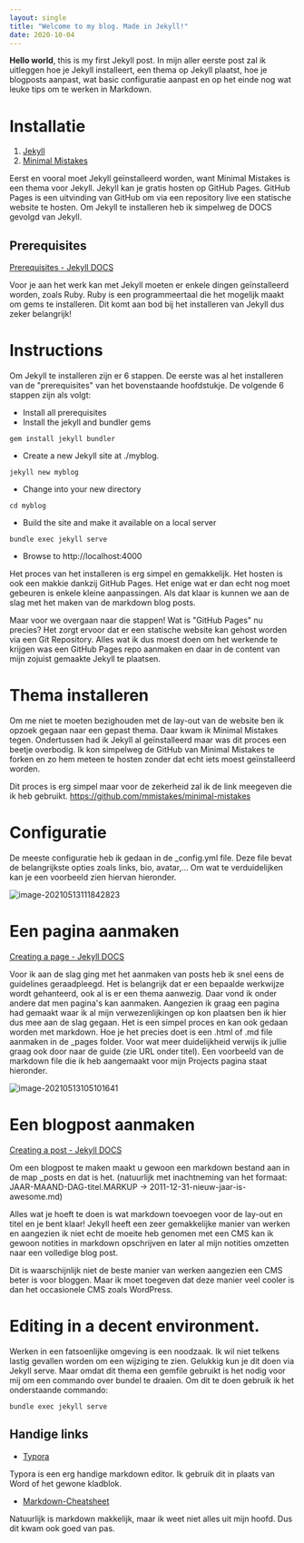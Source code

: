 ```yaml
---
layout: single
title: "Welcome to my blog. Made in Jekyll!"
date: 2020-10-04
---
```


**Hello world**, this is my first Jekyll post. In mijn aller eerste post zal ik uitleggen hoe je Jekyll installeert, een thema op Jekyll plaatst, hoe je blogposts aanpast, wat basic configuratie aanpast en op het einde nog wat leuke tips om te werken in Markdown. 

# Installatie

1. [Jekyll](https://jekyllrb.com/docs/)
2. [Minimal Mistakes](https://mademistakes.com/work/minimal-mistakes-jekyll-theme/)

Eerst en vooral moet Jekyll geïnstalleerd worden, want Minimal Mistakes is een thema voor Jekyll. Jekyll kan je gratis hosten op GitHub Pages. GitHub Pages is een uitvinding van GitHub om via een repository live een statische website te hosten. Om Jekyll te installeren heb ik simpelweg de DOCS gevolgd van Jekyll. 

## Prerequisites

[Prerequisites - Jekyll DOCS](https://jekyllrb.com/docs/installation/)

Voor je aan het werk kan met Jekyll moeten er enkele dingen geïnstalleerd worden, zoals Ruby. Ruby is een programmeertaal die het mogelijk maakt om gems te installeren. Dit komt aan bod bij het installeren van Jekyll dus zeker belangrijk!

# Instructions

Om Jekyll te installeren zijn er 6 stappen. De eerste was al het installeren van de "prerequisites" van het bovenstaande hoofdstukje. De volgende 6 stappen zijn als volgt:

- Install all prerequisites
- Install the jekyll and bundler gems

```
gem install jekyll bundler
```

- Create a new Jekyll site at ./myblog.

```
jekyll new myblog
```

- Change into your new directory

```
cd myblog
```

- Build the site and make it available on a local server

```
bundle exec jekyll serve
```

- Browse to http://localhost:4000

Het proces van het installeren is erg simpel en gemakkelijk. Het hosten is ook een makkie dankzij GitHub Pages. Het enige wat er dan echt nog moet gebeuren is enkele kleine aanpassingen. Als dat klaar is kunnen we aan de slag met het maken van de markdown blog posts. 

Maar voor we overgaan naar die stappen! Wat is "GitHub Pages" nu precies? Het zorgt ervoor dat er een statische website kan gehost worden via een Git Repository. Alles wat ik dus moest doen om het werkende te krijgen was een GitHub Pages repo aanmaken en daar in de content van mijn zojuist gemaakte Jekyll te plaatsen. 

# Thema installeren

Om me niet te moeten bezighouden met de lay-out van de website ben ik opzoek gegaan naar een gepast thema. Daar kwam ik Minimal Mistakes tegen. Ondertussen had ik Jekyll al geïnstalleerd maar was dit proces een beetje overbodig. Ik kon simpelweg de GitHub van Minimal Mistakes te forken en zo hem meteen te hosten zonder dat echt iets moest geïnstalleerd worden. 

Dit proces is erg simpel maar voor de zekerheid zal ik de link meegeven die ik heb gebruikt.  https://github.com/mmistakes/minimal-mistakes

# Configuratie

De meeste configuratie heb ik gedaan in de _config.yml file. Deze file bevat  de belangrijkste opties zoals links, bio, avatar,... Om wat te verduidelijken kan je een voorbeeld zien hiervan hieronder. 

![image-20210513111842823](https://florianvdab.github.io/assets/images/image-20210513111842823.png)

# Een pagina aanmaken

[Creating a page - Jekyll DOCS](https://jekyllrb.com/docs/pages/)

Voor ik aan de slag ging met het aanmaken van posts heb ik snel eens de guidelines geraadpleegd. Het is belangrijk dat er een bepaalde werkwijze wordt gehanteerd, ook al is er een thema aanwezig. Daar vond ik onder andere dat men pagina's kan aanmaken. Aangezien ik graag een pagina had gemaakt waar ik al mijn verwezenlijkingen op kon plaatsen ben ik hier dus mee aan de slag gegaan. Het is een simpel proces en kan ook gedaan worden met markdown. Hoe je het precies doet is een .html of .md file aanmaken in de _pages folder. Voor wat meer duidelijkheid verwijs ik jullie graag ook door naar de guide (zie URL onder titel). Een voorbeeld van de markdown file die ik heb aangemaakt voor mijn Projects pagina staat hieronder. 

![image-20210513105101641](https://florianvdab.github.io/assets/images/image-20210513105101641.png)

# Een blogpost aanmaken

[Creating a post - Jekyll DOCS](https://jekyllrb.com/docs/posts/)

Om een blogpost te maken maakt u gewoon een markdown bestand aan in de map \_posts en dat is het. (natuurlijk met inachtneming van het formaat: JAAR-MAAND-DAG-titel.MARKUP -> 2011-12-31-nieuw-jaar-is-awesome.md)

Alles wat je hoeft te doen is wat markdown toevoegen voor de lay-out en titel en je bent klaar! Jekyll heeft een zeer gemakkelijke manier van werken en aangezien ik niet echt de moeite heb genomen met een CMS kan ik gewoon notities in markdown opschrijven en later al mijn notities omzetten naar een volledige blog post.

Dit is waarschijnlijk niet de beste manier van werken aangezien een CMS beter is voor bloggen. Maar ik moet toegeven dat deze manier veel cooler is dan het occasionele CMS zoals WordPress.

# Editing in a decent environment.

Werken in een fatsoenlijke omgeving is een noodzaak. Ik wil niet telkens lastig gevallen worden om een wijziging te zien.
Gelukkig kun je dit doen via Jekyll serve. Maar omdat dit thema een gemfile gebruikt is het nodig voor mij om een commando over bundel te draaien. Om dit te doen gebruik ik het onderstaande commando: 

```
bundle exec jekyll serve
```

## Handige links

- [Typora](https://typora.io/)

Typora is een erg handige markdown editor. Ik gebruik dit in plaats van Word of het gewone kladblok.

- [Markdown-Cheatsheet](https://github.com/adam-p/markdown-here/wiki/Markdown-Cheatsheet)

Natuurlijk is markdown makkelijk, maar ik weet niet alles uit mijn hoofd. Dus dit kwam ook goed van pas.